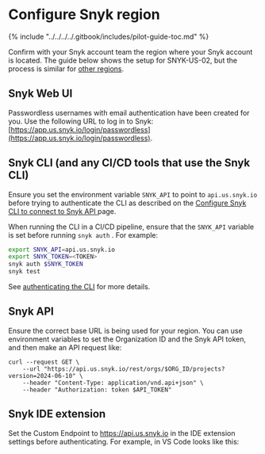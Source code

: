 # Configure Snyk region

{% include "../../../../.gitbook/includes/pilot-guide-toc.md" %}

Confirm with your Snyk account team the region where your Snyk account is located. The guide below shows the setup for SNYK-US-02, but the process is similar for [other regions](../../../../snyk-data-and-governance/regional-hosting-and-data-residency.md#available-snyk-regions).

## Snyk Web UI

Passwordless usernames with email authentication have been created for you. Use the following URL to log in to Snyk: [https://app.us.snyk.io/login/passwordless](https://app.us.snyk.io/login/passwordless).

## Snyk CLI (and any CI/CD tools that use the Snyk CLI)

Ensure you set the environment variable `SNYK_API` to point to `api.us.snyk.io` before trying to authenticate the CLI as described on the [Configure Snyk CLI to connect to Snyk API ](../../../../cli-ide-and-ci-cd-integrations/snyk-cli/configure-the-snyk-cli/configure-snyk-cli-to-connect-to-snyk-api.md)page.

When running the CLI in a CI/CD pipeline, ensure that the `SNYK_API` variable is set before running `snyk auth` . For example:

```bash
export SNYK_API=api.us.snyk.io
export SNYK_TOKEN=<TOKEN>
snyk auth $SNYK_TOKEN
snyk test
```

See [authenticating the CLI](../../../../developer-tools/snyk-cli/authenticate-to-use-the-cli.md) for more details.

## Snyk API

Ensure the correct base URL is being used for your region. You can use environment variables to set the Organization ID and the Snyk API token, and then make an API request like:

```
curl --request GET \
    --url "https://api.us.snyk.io/rest/orgs/$ORG_ID/projects?version=2024-06-10" \
    --header "Content-Type: application/vnd.api+json" \ 
    --header "Authorization: token $API_TOKEN"
```

## Snyk IDE extension

Set the Custom Endpoint to https://api.us.snyk.io in the IDE extension settings before authenticating. For example, in VS Code looks like this:

<figure><img src="https://lh7-rt.googleusercontent.com/docsz/AD_4nXdpXh6Us6U_mzXGtnWRqfCVIsao_BQrMyi9Y2rbWhvbcEJKZMl3497yDG6GPUe9zrXDLgoChd-KafUhoLID5gqsy50X8PHD34kJ5XALvZZb5xG6UZUmxrxXCkr5cslSk63Msi_L?key=i_CNrr-DvB8PGUAzq09BT3pc" alt=""><figcaption></figcaption></figure>
